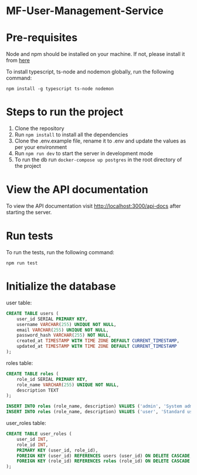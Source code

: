 # MF-User-Management-Service

# Pre-requisites

Node and npm should be installed on your machine. If not, please install it from [here](https://nodejs.org/en/download/)

To install typescript, ts-node and nodemon globally, run the following command:

```
npm install -g typescript ts-node nodemon
```

# Steps to run the project

1. Clone the repository
2. Run `npm install` to install all the dependencies
3. Clone the .env.example file, rename it to .env and update the values as per your environment
4. Run `npm run dev` to start the server in development mode
5. To run the db run `docker-compose up postgres` in the root directory of the project

# View the API documentation

To view the API documentation visit [http://localhost:3000/api-docs](http://localhost:3000/api-docs) after starting the
server.

# Run tests

To run the tests, run the following command:

```
npm run test
```

# Initialize the database

user table:

``` sql
CREATE TABLE users (
    user_id SERIAL PRIMARY KEY,
    username VARCHAR(255) UNIQUE NOT NULL,
    email VARCHAR(255) UNIQUE NOT NULL,
    password_hash VARCHAR(255) NOT NULL,
    created_at TIMESTAMP WITH TIME ZONE DEFAULT CURRENT_TIMESTAMP,
    updated_at TIMESTAMP WITH TIME ZONE DEFAULT CURRENT_TIMESTAMP
);
```

roles table:

``` sql
CREATE TABLE roles (
    role_id SERIAL PRIMARY KEY,
    role_name VARCHAR(255) UNIQUE NOT NULL,
    description TEXT
);

INSERT INTO roles (role_name, description) VALUES ('admin', 'System administrator with full access');
INSERT INTO roles (role_name, description) VALUES ('user', 'Standard user with limited access');
```

user_roles table:

``` sql
CREATE TABLE user_roles (
    user_id INT,
    role_id INT,
    PRIMARY KEY (user_id, role_id),
    FOREIGN KEY (user_id) REFERENCES users (user_id) ON DELETE CASCADE,
    FOREIGN KEY (role_id) REFERENCES roles (role_id) ON DELETE CASCADE
);
```